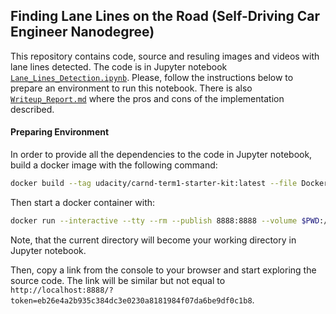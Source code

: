 ## Finding Lane Lines on the Road (Self-Driving Car Engineer Nanodegree)

This repository contains code, source and resuling images and videos
with lane lines detected. The code is in Jupyter notebook 
[`Lane_Lines_Detection.ipynb`](./Lane_Lines_Detection.ipynb). Please, follow 
the instructions below to prepare an environment to run this notebook.
There is also [`Writeup_Report.md`](./Writeup_Report.md) where the pros and cons of the implementation described.

#### Preparing Environment
In order to provide all the dependencies to the code in Jupyter notebook, 
build a docker image with the following command:
```bash
docker build --tag udacity/carnd-term1-starter-kit:latest --file Dockerfile .
```
Then start a docker container with:
```bash
docker run --interactive --tty --rm --publish 8888:8888 --volume $PWD:/src udacity/carnd-term1-starter-kit:latest
```
Note, that the current directory will become your working directory in Jupyter notebook.

Then, copy a link from the console to your browser and start exploring 
the source code. The link will be similar but not equal to `http://localhost:8888/?token=eb26e4a2b935c384dc3e0230a8181984f07da6be9df0c1b8`.
